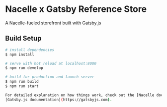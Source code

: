 # Nacelle x Gatsby Reference Store

A Nacelle-fueled storefront built with Gatsby.js

## Build Setup

```bash
# install dependencies
$ npm install

# serve with hot reload at localhost:8000
$ npm run develop

# build for production and launch server
$ npm run build
$ npm run start

For detailed explanation on how things work, check out the [Nacelle documentation](https://docs.getnacelle.com/nacellejs/gatsby-starter.html#installation), and the
[Gatsby.js documentation](https://gatsbyjs.com).
```